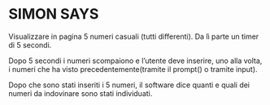SIMON SAYS
===
Visualizzare in pagina 5 numeri casuali (tutti differenti). 
Da lì parte un timer di 5 secondi.

Dopo 5 secondi i numeri scompaiono e l’utente deve inserire, uno alla volta, i numeri che ha visto precedentemente(tramite il prompt() o tramite input).

Dopo che sono stati inseriti i 5 numeri, il software dice quanti e quali dei numeri da indovinare sono stati individuati.
